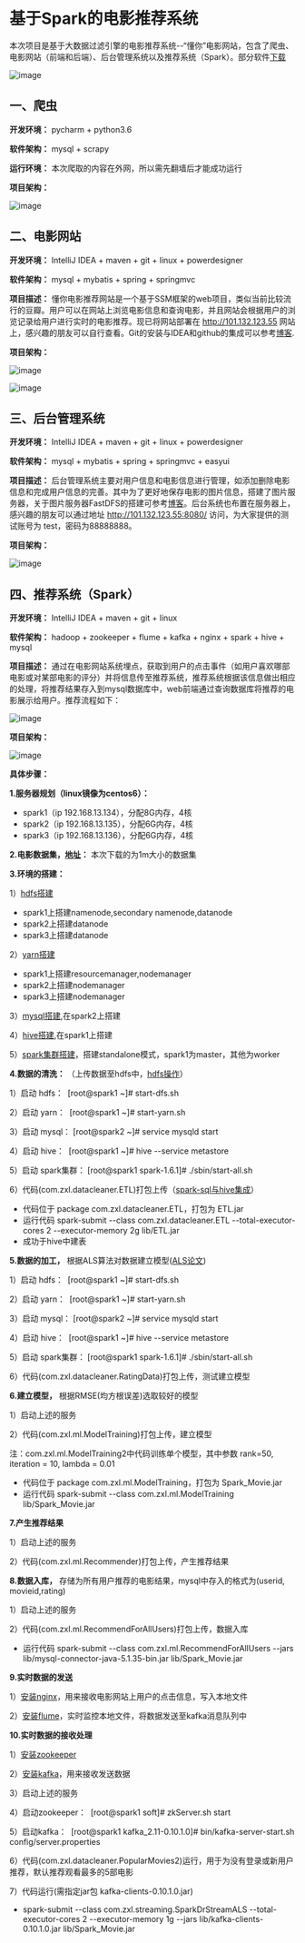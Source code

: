 # 基于Spark的电影推荐系统

本次项目是基于大数据过滤引擎的电影推荐系统--“懂你”电影网站，包含了爬虫、电影网站（前端和后端）、后台管理系统以及推荐系统（Spark）。部分软件[下载](https://pan.baidu.com/s/1CzowouZNO-l-MWJehroghg)

![image](https://github.com/ZzXxL1994/Movie_Recommend/blob/master/zxl_picture/introduce.png)


## 一、爬虫
**开发环境：** pycharm + python3.6

**软件架构：** mysql + scrapy

**运行环境：** 本次爬取的内容在外网，所以需先翻墙后才能成功运行

**项目架构：**

![image](https://github.com/ZzXxL1994/Movie_Recommend/blob/master/zxl_picture/scrapy.png)


## 二、电影网站
**开发环境：** IntelliJ IDEA + maven + git + linux + powerdesigner

**软件架构：** mysql + mybatis + spring + springmvc

**项目描述：** 懂你电影推荐网站是一个基于SSM框架的web项目，类似当前比较流行的豆瓣。用户可以在网站上浏览电影信息和查询电影，并且网站会根据用户的浏览记录给用户进行实时的电影推荐。现已将网站部署在 http://101.132.123.55 网站上，感兴趣的朋友可以自行查看。Git的安装与IDEA和github的集成可以参考[博客](https://blog.csdn.net/u011254180/article/details/79857684).

**项目架构：**

![image](https://github.com/ZzXxL1994/Movie_Recommend/blob/master/zxl_picture/ssm.png)

![image](https://github.com/ZzXxL1994/Movie_Recommend/blob/master/zxl_picture/web_1.png)


## 三、后台管理系统

**开发环境：** IntelliJ IDEA + maven + git + linux + powerdesigner

**软件架构：** mysql + mybatis + spring + springmvc + easyui

**项目描述：** 后台管理系统主要对用户信息和电影信息进行管理，如添加删除电影信息和完成用户信息的完善。其中为了更好地保存电影的图片信息，搭建了图片服务器，关于图片服务器FastDFS的搭建可参考[博客](https://blog.csdn.net/u011254180/article/details/79453775)。后台系统也布置在服务器上，感兴趣的朋友可以通过地址 http://101.132.123.55:8080/ 访问，为大家提供的测试账号为 test，密码为88888888。

**项目架构：**

![image](https://github.com/ZzXxL1994/Movie_Recommend/blob/master/zxl_picture/admin_1.png)


## 四、推荐系统（Spark）

**开发环境：** IntelliJ IDEA + maven + git + linux

**软件架构：** hadoop + zookeeper + flume + kafka + nginx + spark + hive + mysql

**项目描述：** 通过在电影网站系统埋点，获取到用户的点击事件（如用户喜欢哪部电影或对某部电影的评分）并将信息传至推荐系统，推荐系统根据该信息做出相应的处理，将推荐结果存入到mysql数据库中，web前端通过查询数据库将推荐的电影展示给用户。推荐流程如下：

![image](https://github.com/ZzXxL1994/Movie_Recommend/blob/master/zxl_picture/recommend_1.png)

**项目架构：**

![image](https://github.com/ZzXxL1994/Movie_Recommend/blob/master/zxl_picture/recommend_2.png)

**具体步骤：**

**1.服务器规划（linux镜像为centos6）：**

- spark1（ip 192.168.13.134），分配8G内存，4核
- spark2（ip 192.168.13.135），分配6G内存，4核
- spark3（ip 192.168.13.136），分配6G内存，4核

**2.电影数据集，[地址](https://grouplens.org/datasets/movielens/)：** 本次下载的为1m大小的数据集

**3.环境的搭建：**

1）[hdfs搭建](http://blog.csdn.net/u011254180/article/details/79377808)

- spark1上搭建namenode,secondary namenode,datanode
- spark2上搭建datanode
- spark3上搭建datanode

2）[yarn搭建](http://blog.csdn.net/u011254180/article/details/79377808)

- spark1上搭建resourcemanager,nodemanager
- spark2上搭建nodemanager
- spark3上搭建nodemanager

3）[mysql搭建](http://blog.csdn.net/u011254180/article/details/77893585),在spark2上搭建

4）[hive搭建](http://blog.csdn.net/u011254180/article/details/78068897),在spark1上搭建

5）[spark集群搭建](http://blog.csdn.net/u011254180/article/details/79381172)，搭建standalone模式，spark1为master，其他为worker

**4.数据的清洗：** （上传数据至hdfs中，[hdfs操作](http://blog.csdn.net/u011254180/article/details/79399422)）

1）启动 hdfs：  [root@spark1 ~]# start-dfs.sh 

2）启动 yarn：  [root@spark1 ~]# start-yarn.sh 

3）启动 mysql： [root@spark2 ~]# service mysqld start

4）启动 hive：  [root@spark1 ~]# hive --service metastore

5）启动 spark集群： [root@spark1 spark-1.6.1]# ./sbin/start-all.sh

6）代码(com.zxl.datacleaner.ETL)打包上传（[spark-sql与hive集成](http://blog.csdn.net/u011254180/article/details/79395227)）

- 代码位于 package com.zxl.datacleaner.ETL，打包为 ETL.jar
- 运行代码 spark-submit --class com.zxl.datacleaner.ETL --total-executor-cores 2 --executor-memory 2g lib/ETL.jar
- 成功于hive中建表

**5.数据的加工，** 根据ALS算法对数据建立模型([ALS论文](https://github.com/ZzXxL1994/Machine-Learning-Papers/tree/master/ALS))

1）启动 hdfs：  [root@spark1 ~]# start-dfs.sh

2）启动 yarn：  [root@spark1 ~]# start-yarn.sh

3）启动 mysql： [root@spark2 ~]# service mysqld start

4）启动 hive：  [root@spark1 ~]# hive --service metastore

5）启动 spark集群： [root@spark1 spark-1.6.1]# ./sbin/start-all.sh

6）代码(com.zxl.datacleaner.RatingData)打包上传，测试建立模型

**6.建立模型，** 根据RMSE(均方根误差)选取较好的模型

1）启动上述的服务

2）代码(com.zxl.ml.ModelTraining)打包上传，建立模型

注：com.zxl.ml.ModelTraining2中代码训练单个模型，其中参数 rank=50, iteration = 10, lambda = 0.01

- 代码位于 package com.zxl.ml.ModelTraining，打包为 Spark_Movie.jar
- 运行代码 spark-submit --class com.zxl.ml.ModelTraining lib/Spark_Movie.jar

**7.产生推荐结果**

1）启动上述的服务

2）代码(com.zxl.ml.Recommender)打包上传，产生推荐结果

**8.数据入库，** 存储为所有用户推荐的电影结果，mysql中存入的格式为(userid, movieid,rating)

1）启动上述的服务

2）代码(com.zxl.ml.RecommendForAllUsers)打包上传，数据入库

- 运行代码 spark-submit --class com.zxl.ml.RecommendForAllUsers --jars lib/mysql-connector-java-5.1.35-bin.jar lib/Spark_Movie.jar

**9.实时数据的发送**

1）[安装nginx](https://blog.csdn.net/u011254180/article/details/77897663)，用来接收电影网站上用户的点击信息，写入本地文件

2）[安装flume](https://blog.csdn.net/u011254180/article/details/80000763)，实时监控本地文件，将数据发送至kafka消息队列中

**10.实时数据的接收处理**

1）[安装zookeeper](http://blog.csdn.net/u011254180/article/details/79480234)

2）[安装kafka](http://blog.csdn.net/u011254180/article/details/79481088)，用来接收发送数据

3）启动上述的服务

4）启动zookeeper：  [root@spark1 soft]# zkServer.sh start

5）启动kafka：  [root@spark1 kafka_2.11-0.10.1.0]# bin/kafka-server-start.sh config/server.properties

6）代码(com.zxl.datacleaner.PopularMovies2)运行，用于为没有登录或新用户推荐，默认推荐观看最多的5部电影

7）代码运行(需指定jar包 kafka-clients-0.10.1.0.jar)

- spark-submit --class com.zxl.streaming.SparkDrStreamALS --total-executor-cores 2 --executor-memory 1g --jars lib/kafka-clients-0.10.1.0.jar lib/Spark_Movie.jar

